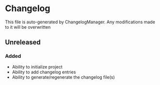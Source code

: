 # Changelog

This file is auto-generated by ChangelogManager. Any modifications made to it will be overwritten


## Unreleased

### Added

- Ability to initialize project
- Ability to add changelog entries
- Ability to generate/regenerate the changelog file(s)
